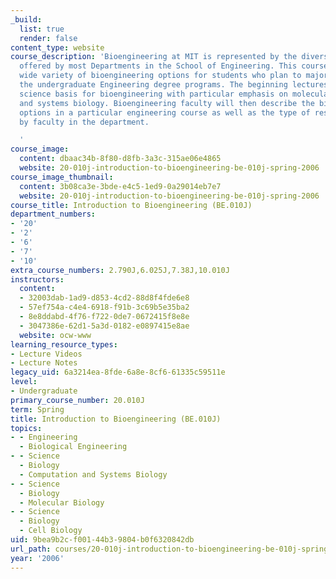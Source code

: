 ```yaml
---
_build:
  list: true
  render: false
content_type: website
course_description: 'Bioengineering at MIT is represented by the diverse curricula
  offered by most Departments in the School of Engineering. This course samples the
  wide variety of bioengineering options for students who plan to major in one of
  the undergraduate Engineering degree programs. The beginning lectures describe the
  science basis for bioengineering with particular emphasis on molecular cell biology
  and systems biology. Bioengineering faculty will then describe the bioengineering
  options in a particular engineering course as well as the type of research conducted
  by faculty in the department.

  '
course_image:
  content: dbaac34b-8f80-d8fb-3a3c-315ae06e4865
  website: 20-010j-introduction-to-bioengineering-be-010j-spring-2006
course_image_thumbnail:
  content: 3b08ca3e-3bde-e4c5-1ed9-0a29014eb7e7
  website: 20-010j-introduction-to-bioengineering-be-010j-spring-2006
course_title: Introduction to Bioengineering (BE.010J)
department_numbers:
- '20'
- '2'
- '6'
- '7'
- '10'
extra_course_numbers: 2.790J,6.025J,7.38J,10.010J
instructors:
  content:
  - 32003dab-1ad9-d853-4cd2-88d8f4fde6e8
  - 57ef754a-c4e4-6918-f91b-3c69b5e35ba2
  - 8e8ddabd-4f76-f722-0de7-0672415f8e8e
  - 3047386e-62d1-5a3d-0182-e0897415e8ae
  website: ocw-www
learning_resource_types:
- Lecture Videos
- Lecture Notes
legacy_uid: 6a3214ea-8fde-6a8e-8cf6-61335c59511e
level:
- Undergraduate
primary_course_number: 20.010J
term: Spring
title: Introduction to Bioengineering (BE.010J)
topics:
- - Engineering
  - Biological Engineering
- - Science
  - Biology
  - Computation and Systems Biology
- - Science
  - Biology
  - Molecular Biology
- - Science
  - Biology
  - Cell Biology
uid: 9bea9b2c-f001-44b3-9804-b0f6320842db
url_path: courses/20-010j-introduction-to-bioengineering-be-010j-spring-2006
year: '2006'
---
```

